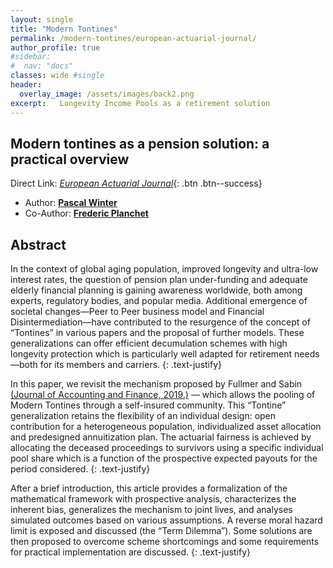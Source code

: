 ```yaml
---
layout: single
title: "Modern Tontines"
permalink: /modern-tontines/european-actuarial-journal/
author_profile: true
#sidebar:
#  nav: "docs"
classes: wide #single
header:
  overlay_image: /assets/images/back2.png
excerpt:   Longevity Income Pools as a retirement solution
---
```


## Modern tontines as a pension solution: a practical overview

Direct Link: [*European Actuarial Journal*](https://link.springer.com/article/10.1007/s13385-021-00297-8){: .btn .btn--success}
* Author: [**Pascal Winter**](/about/)        
* Co-Author: [**Frederic Planchet**](http://www.ressources-actuarielles.net/)  


## Abstract
In the context of global aging population, improved longevity and ultra-low interest rates, the question of pension plan under-funding and adequate elderly financial planning is gaining awareness worldwide, both among experts, regulatory bodies, and popular media. Additional emergence of societal changes—Peer to Peer business model and Financial Disintermediation—have contributed to the resurgence of the concept of “Tontines” in various papers and the proposal of further models. These generalizations can offer efficient decumulation schemes with high longevity protection which is particularly well adapted for retirement needs—both for its members and carriers.
{: .text-justify}

In this paper, we revisit the mechanism proposed by Fullmer and Sabin [(Journal of Accounting and Finance, 2019.)](https://doi.org/10.33423/jaf.v19i8.2615) — which allows the pooling of Modern Tontines through a self-insured community. This “Tontine” generalization retains the flexibility of an individual design: open contribution for a heterogeneous population, individualized asset allocation and predesigned annuitization plan. The actuarial fairness is achieved by allocating the deceased proceedings to survivors using a specific individual pool share which is a function of the prospective expected payouts for the period considered.
{: .text-justify}

After a brief introduction, this article provides a formalization of the mathematical framework with prospective analysis, characterizes the inherent bias, generalizes the mechanism to joint lives, and analyses simulated outcomes based on various assumptions. A reverse moral hazard limit is exposed and discussed (the “Term Dilemma”). Some solutions are then proposed to overcome scheme shortcomings and some requirements for practical implementation are discussed.
{: .text-justify}
